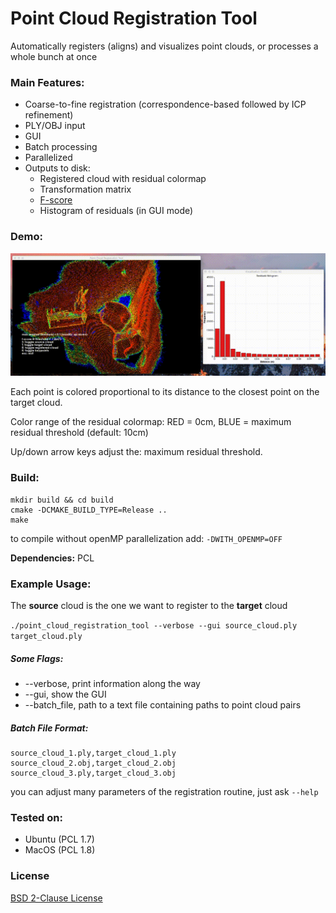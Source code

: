 Point Cloud Registration Tool
====
Automatically registers (aligns) and visualizes point clouds, or processes a whole bunch at once

### Main Features:
* Coarse-to-fine registration (correspondence-based followed by ICP refinement)
* PLY/OBJ input
* GUI
* Batch processing
* Parallelized
* Outputs to disk:
  * Registered cloud with residual colormap
  * Transformation matrix
  * [F-score](https://en.wikipedia.org/wiki/F1_score)
  * Histogram of residuals (in GUI mode)

### Demo:
![Example Screenshot](img/PointCloudRegistrationTool_demo.gif)

Each point is colored proportional to its distance to the closest point on the target cloud.

Color range of the residual colormap: RED = 0cm, BLUE = maximum residual threshold (default: 10cm)

Up/down arrow keys adjust the: maximum residual threshold.

### Build:

```
mkdir build && cd build
cmake -DCMAKE_BUILD_TYPE=Release ..
make
```

to compile without openMP parallelization add: `-DWITH_OPENMP=OFF`

**Dependencies:** PCL

### Example Usage:

The **source** cloud is the one we want to register to the **target** cloud

`./point_cloud_registration_tool --verbose --gui source_cloud.ply target_cloud.ply`

##### Some Flags:
* --verbose, print information along the way
* --gui, show the GUI
* --batch_file, path to a text file containing paths to point cloud pairs

##### Batch File Format:
```
source_cloud_1.ply,target_cloud_1.ply
source_cloud_2.obj,target_cloud_2.obj
source_cloud_3.ply,target_cloud_3.obj
```

you can adjust many parameters of the registration routine, just ask `--help`

### Tested on:
* Ubuntu (PCL 1.7)
* MacOS (PCL 1.8)

### License

[BSD 2-Clause License](LICENSE)